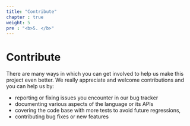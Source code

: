 ```yaml
---
title: "Contribute"
chapter : true
weight: 5
pre : "<b>5. </b>"
---
```


# Contribute

There are many ways in which you can get involved to help us make this project even better. We really appreciate and welcome contributions and you can help us by:

* reporting or fixing issues you encounter in our bug tracker
* documenting various aspects of the language or its APIs
* covering the code base with more tests to avoid future regressions,
* contributing bug fixes or new features


